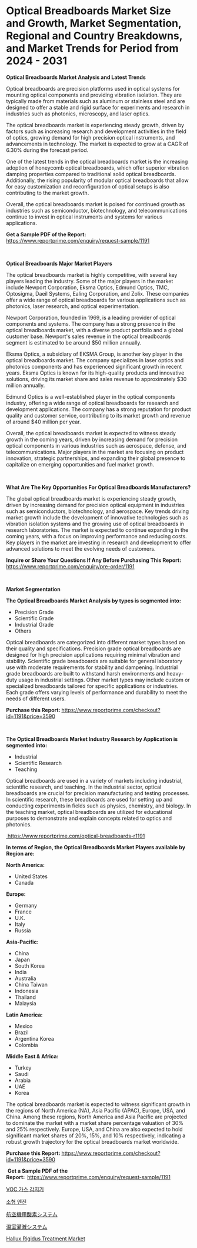 <p><h1>Optical Breadboards Market Size and Growth, Market Segmentation, Regional and Country Breakdowns, and Market Trends for Period from 2024 -  2031</h1></p><p><strong>Optical Breadboards Market Analysis and Latest Trends</strong></p>
<p><p>Optical breadboards are precision platforms used in optical systems for mounting optical components and providing vibration isolation. They are typically made from materials such as aluminum or stainless steel and are designed to offer a stable and rigid surface for experiments and research in industries such as photonics, microscopy, and laser optics.</p><p>The optical breadboards market is experiencing steady growth, driven by factors such as increasing research and development activities in the field of optics, growing demand for high precision optical instruments, and advancements in technology. The market is expected to grow at a CAGR of 6.30% during the forecast period.</p><p>One of the latest trends in the optical breadboards market is the increasing adoption of honeycomb optical breadboards, which offer superior vibration damping properties compared to traditional solid optical breadboards. Additionally, the rising popularity of modular optical breadboards that allow for easy customization and reconfiguration of optical setups is also contributing to the market growth.</p><p>Overall, the optical breadboards market is poised for continued growth as industries such as semiconductor, biotechnology, and telecommunications continue to invest in optical instruments and systems for various applications.</p></p>
<p><strong>Get a Sample PDF of the Report:&nbsp;</strong> <a href="https://www.reportprime.com/enquiry/request-sample/1191">https://www.reportprime.com/enquiry/request-sample/1191</a></p>
<p>&nbsp;</p>
<p><strong>Optical Breadboards Major Market Players</strong></p>
<p><p>The optical breadboards market is highly competitive, with several key players leading the industry. Some of the major players in the market include Newport Corporation, Eksma Optics, Edmund Optics, TMC, Optosigma, Daeil Systems, Ealing Corporation, and Zolix. These companies offer a wide range of optical breadboards for various applications such as photonics, laser research, and optical experimentation.</p><p>Newport Corporation, founded in 1969, is a leading provider of optical components and systems. The company has a strong presence in the optical breadboards market, with a diverse product portfolio and a global customer base. Newport's sales revenue in the optical breadboards segment is estimated to be around $50 million annually.</p><p>Eksma Optics, a subsidiary of EKSMA Group, is another key player in the optical breadboards market. The company specializes in laser optics and photonics components and has experienced significant growth in recent years. Eksma Optics is known for its high-quality products and innovative solutions, driving its market share and sales revenue to approximately $30 million annually.</p><p>Edmund Optics is a well-established player in the optical components industry, offering a wide range of optical breadboards for research and development applications. The company has a strong reputation for product quality and customer service, contributing to its market growth and revenue of around $40 million per year.</p><p>Overall, the optical breadboards market is expected to witness steady growth in the coming years, driven by increasing demand for precision optical components in various industries such as aerospace, defense, and telecommunications. Major players in the market are focusing on product innovation, strategic partnerships, and expanding their global presence to capitalize on emerging opportunities and fuel market growth.</p></p>
<p>&nbsp;</p>
<p><strong>What Are The Key Opportunities For Optical Breadboards Manufacturers?</strong></p>
<p><p>The global optical breadboards market is experiencing steady growth, driven by increasing demand for precision optical equipment in industries such as semiconductors, biotechnology, and aerospace. Key trends driving market growth include the development of innovative technologies such as vibration isolation systems and the growing use of optical breadboards in research laboratories. The market is expected to continue expanding in the coming years, with a focus on improving performance and reducing costs. Key players in the market are investing in research and development to offer advanced solutions to meet the evolving needs of customers.</p></p>
<p><strong>Inquire or Share Your Questions If Any Before Purchasing This Report:</strong> <a href="https://www.reportprime.com/enquiry/pre-order/1191">https://www.reportprime.com/enquiry/pre-order/1191</a></p>
<p>&nbsp;</p>
<p><strong>Market Segmentation</strong></p>
<p><strong>The Optical Breadboards Market Analysis by types is segmented into:</strong></p>
<p><ul><li>Precision Grade</li><li>Scientific Grade</li><li>Industrial Grade</li><li>Others</li></ul></p>
<p><p>Optical breadboards are categorized into different market types based on their quality and specifications. Precision grade optical breadboards are designed for high precision applications requiring minimal vibration and stability. Scientific grade breadboards are suitable for general laboratory use with moderate requirements for stability and dampening. Industrial grade breadboards are built to withstand harsh environments and heavy-duty usage in industrial settings. Other market types may include custom or specialized breadboards tailored for specific applications or industries. Each grade offers varying levels of performance and durability to meet the needs of different users.</p></p>
<p><strong>Purchase this Report:&nbsp;</strong><a href="https://www.reportprime.com/checkout?id=1191&price=3590">https://www.reportprime.com/checkout?id=1191&price=3590</a></p>
<p>&nbsp;</p>
<p><strong>The Optical Breadboards Market Industry Research by Application is segmented into:</strong></p>
<p><ul><li>Industrial</li><li>Scientific Research</li><li>Teaching</li></ul></p>
<p><p>Optical breadboards are used in a variety of markets including industrial, scientific research, and teaching. In the industrial sector, optical breadboards are crucial for precision manufacturing and testing processes. In scientific research, these breadboards are used for setting up and conducting experiments in fields such as physics, chemistry, and biology. In the teaching market, optical breadboards are utilized for educational purposes to demonstrate and explain concepts related to optics and photonics.</p></p>
<p><a href="https://www.reportprime.com/optical-breadboards-r1191">&nbsp;https://www.reportprime.com/optical-breadboards-r1191</a></p>
<p><strong>In terms of Region, the Optical Breadboards Market Players available by Region are:</strong></p>
<p>
    <p> <strong> North America: </strong>
        <ul>
            <li>United States</li>
            <li>Canada</li>
        </ul>
        </p> 
    <p> <strong> Europe: </strong>
        <ul>
            <li>Germany</li>
            <li>France</li>
            <li>U.K.</li>
            <li>Italy</li>
            <li>Russia</li>
        </ul>
        </p> 
    <p> <strong> Asia-Pacific: </strong>
        <ul>
            <li>China</li>
            <li>Japan</li>
            <li>South Korea</li>
            <li>India</li>
            <li>Australia</li>
            <li>China Taiwan</li>
            <li>Indonesia</li>
            <li>Thailand</li>
            <li>Malaysia</li>
        </ul>
        </p> 
    <p> <strong> Latin America: </strong>
        <ul>
            <li>Mexico</li>
            <li>Brazil</li>
            <li>Argentina Korea</li>
            <li>Colombia</li>
        </ul>
        </p> 
    <p> <strong> Middle East & Africa: </strong>
        <ul>
            <li>Turkey</li>
            <li>Saudi</li>
            <li>Arabia</li>
            <li>UAE</li>
            <li>Korea</li>
        </ul>
    </p>
    </p>
<p><p>The optical breadboards market is expected to witness significant growth in the regions of North America (NA), Asia Pacific (APAC), Europe, USA, and China. Among these regions, North America and Asia Pacific are projected to dominate the market with a market share percentage valuation of 30% and 25% respectively. Europe, USA, and China are also expected to hold significant market shares of 20%, 15%, and 10% respectively, indicating a robust growth trajectory for the optical breadboards market worldwide.</p></p>
<p><strong>Purchase this Report: </strong><a href="https://www.reportprime.com/checkout?id=1191&price=3590">https://www.reportprime.com/checkout?id=1191&price=3590</a></p>
<p>&nbsp;<strong>Get a Sample PDF of the Report:&nbsp;&nbsp;</strong><a href="https://www.reportprime.com/enquiry/request-sample/1191">https://www.reportprime.com/enquiry/request-sample/1191</a></p>
<p><strong></strong></p>
<p><p><a href="https://medium.com/@fimaswijaya/voc-%EA%B0%80%EC%8A%A4-%EA%B0%90%EC%A7%80%EA%B8%B0-%EC%8B%9C%EC%9E%A5-%EA%B7%9C%EB%AA%A8-%EB%B0%8F-%EC%A0%90%EC%9C%A0%EC%9C%A8-%EB%B6%84%EC%84%9D-%EC%84%B1%EC%9E%A5-%EB%8F%99%ED%96%A5-%EB%B0%8F-%EC%98%88%EC%B8%A1-2024-2031-b4c07c10e553">VOC 가스 감지기</a></p><p><a href="https://github.com/vskv4779xr1/Market-Research-Report-List-3/blob/main/810561715742.md">소형 엔진</a></p><p><a href="https://medium.com/@jordymiller39/%E8%88%AA%E7%A9%BA%E6%A9%9F%E9%85%B8%E7%B4%A0%E3%82%B7%E3%82%B9%E3%83%86%E3%83%A0%E5%B8%82%E5%A0%B4%E3%81%AE%E8%A6%8F%E6%A8%A1-%E6%88%90%E9%95%B7-%E5%B8%82%E5%A0%B4%E5%88%86%E5%89%B2%E3%81%A8%E5%9C%B0%E5%9F%9F%E5%88%A5%E3%81%AE%E3%82%A4%E3%83%B3%E3%82%B5%E3%82%A4%E3%83%88-2031%E5%B9%B4%E3%81%BE%E3%81%A7%E3%81%AE%E4%BA%88%E6%B8%AC%E3%81%AB%E3%82%88%E3%82%8B%E6%A5%AD%E7%95%8C%E5%88%86%E6%9E%90-a1c2f25d30ad">航空機用酸素システム</a></p><p><a href="https://medium.com/@jordymiller39/%E6%9C%9F%E9%96%93-2024%E5%B9%B4%E3%81%8B%E3%82%892031%E5%B9%B4%E3%81%BE%E3%81%A7%E3%81%AE%E6%B8%A9%E5%AE%A4%E7%81%8C%E6%BC%91%E3%82%B7%E3%82%B9%E3%83%86%E3%83%A0%E5%B8%82%E5%A0%B4%E3%82%B7%E3%82%A7%E3%82%A2%E3%81%A8%E7%AB%B6%E4%BA%89%E7%8A%B6%E6%B3%81%E3%81%AB%E9%96%A2%E3%81%99%E3%82%8B%E6%B4%9E%E5%AF%9F-781a87e5336d">温室灌漑システム</a></p><p><a href="https://issuu.com/reportprime-2/docs/hallux-rigidus-treatment-market-size-2030.pptx">Hallux Rigidus Treatment Market</a></p></p>